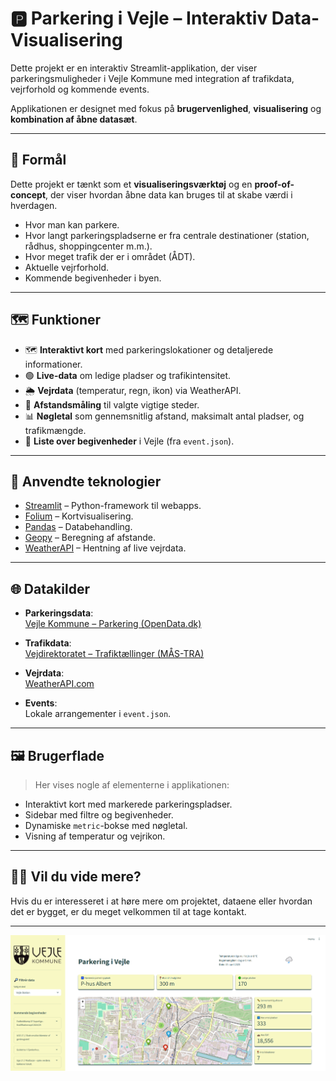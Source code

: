 # 🅿️ Parkering i Vejle – Interaktiv Data-Visualisering

Dette projekt er en interaktiv Streamlit-applikation, der viser parkeringsmuligheder i Vejle Kommune med integration af trafikdata, vejrforhold og kommende events.

Applikationen er designet med fokus på **brugervenlighed**, **visualisering** og **kombination af åbne datasæt**.

---

## 🎯 Formål

Dette projekt er tænkt som et **visualiseringsværktøj** og en **proof-of-concept**, der viser hvordan åbne data kan bruges til at skabe værdi i hverdagen.

- Hvor man kan parkere.
- Hvor langt parkeringspladserne er fra centrale destinationer (station, rådhus, shoppingcenter m.m.).
- Hvor meget trafik der er i området (ÅDT).
- Aktuelle vejrforhold.
- Kommende begivenheder i byen.

---

## 🗺️ Funktioner

- 🗺️ **Interaktivt kort** med parkeringslokationer og detaljerede informationer.
- 🟢 **Live-data** om ledige pladser og trafikintensitet.
- 🌦️ **Vejrdata** (temperatur, regn, ikon) via WeatherAPI.
- 📍 **Afstandsmåling** til valgte vigtige steder.
- 📊 **Nøgletal** som gennemsnitlig afstand, maksimalt antal pladser, og trafikmængde.
- 📅 **Liste over begivenheder** i Vejle (fra `event.json`).

---

## 🧠 Anvendte teknologier

- [Streamlit](https://streamlit.io/) – Python-framework til webapps.
- [Folium](https://python-visualization.github.io/folium/) – Kortvisualisering.
- [Pandas](https://pandas.pydata.org/) – Databehandling.
- [Geopy](https://geopy.readthedocs.io/) – Beregning af afstande.
- [WeatherAPI](https://www.weatherapi.com/) – Hentning af live vejrdata.

---

## 🌐 Datakilder

- **Parkeringsdata**:  
  [Vejle Kommune – Parkering (OpenData.dk)](https://www.opendata.dk/city-of-vejle/vejle-parkering) 

- **Trafikdata**:  
  [Vejdirektoratet – Trafiktællinger (MÅS-TRA)](https://www.opendata.dk/vejdirektoratet/taellinger-nogletal-mastra)

- **Vejrdata**:  
  [WeatherAPI.com](https://www.weatherapi.com/)

- **Events**:  
  Lokale arrangementer i `event.json`.

---

## 🖼️ Brugerflade

> Her vises nogle af elementerne i applikationen:

- Interaktivt kort med markerede parkeringspladser.
- Sidebar med filtre og begivenheder.
- Dynamiske `metric`-bokse med nøgletal.
- Visning af temperatur og vejrikon.

---

## 🙋‍♀️ Vil du vide mere?

Hvis du er interesseret i at høre mere om projektet, dataene eller hvordan det er bygget, er du meget velkommen til at tage kontakt.

---

![Kort over parkering i Vejle](Vejle_dash.PNG)